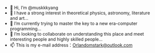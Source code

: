 - 👋 Hi, I’m @muskkkyang
- 👀 I have a strong interest in theoretical physics, astronomy, literature and art...
- 🌱 I’m currently trying to master the key to a new era-computer programming...
- 💞️ I’m looking to collaborate on understanding this place and meet interesting people and highly skilled people...
- 📫 This is my e-mail address：Orlandomstark@outlook.com

<!---
muskkkyang/muskkkyang is a ✨ special ✨ repository because its `README.md` (this file) appears on your GitHub profile.
You can click the Preview link to take a look at your changes.
--->
